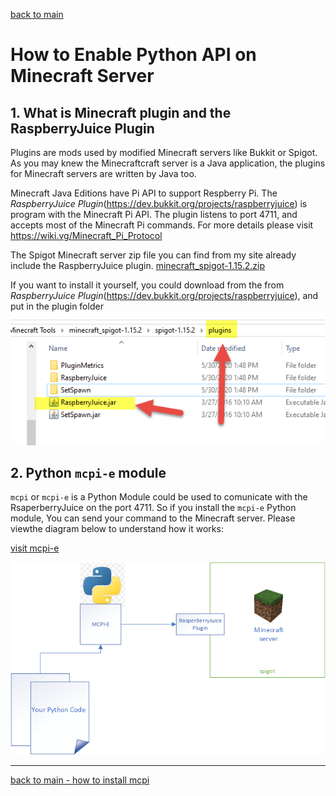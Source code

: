 [back to main](../../README.md)

# How to Enable Python API on Minecraft Server

## 1. What is Minecraft plugin and the RaspberryJuice Plugin

Plugins are mods used by modified Minecraft servers like Bukkit or Spigot. As you may knew the Minecraftcraft server is a Java application, the plugins for Minecraft servers are written by Java too.

Minecraft Java Editions have Pi API to support Respberry Pi. The *RaspberryJuice Plugin*(<https://dev.bukkit.org/projects/raspberryjuice>) is program with the Minecraft Pi API.
The plugin listens to port 4711, and accepts most of the Minecraft Pi commands. For more details please visit <https://wiki.vg/Minecraft_Pi_Protocol>

The Spigot Minecraft server zip file you can find from my site already include the RaspberryJuice plugin.  [minecraft_spigot-1.15.2.zip](./minecraft_spigot-1.15.2.zip)

If you want to install it yourself, you could download from the from *RaspberryJuice Plugin*(<https://dev.bukkit.org/projects/raspberryjuice>), and put in the plugin folder
![RaspberryJuicePlugin](./RaspberryJuicePlugin.png
)

## 2. Python `mcpi-e` module

`mcpi` or  `mcpi-e` is a Python Module could be used to comunicate with the RsaperberryJuice on the port 4711. So if you install the `mcpi-e` Python module, You can send your command to the Minecraft server. Please viewthe diagram below to understand how it works:

[visit mcpi-e](https://stoneskin.github.io/mcpi-e/)

![HowPythonMincecraftWorks](./../How_python_minecraft_works.png
)

---

[back to main - how to install mcpi](../../README.md#install-mcip-python-module)
